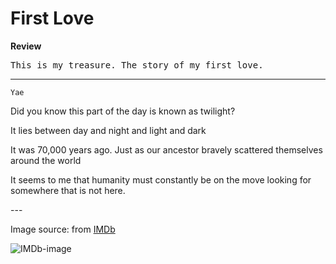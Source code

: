 # First Love

**Review**

<pre>This is my treasure. The story of my first love.
</pre>

---

`Yae`
<p>Did you know this part of the day is known as twilight?</p>
<p>It lies between day and night and light and dark</p>

<p>It was 70,000 years ago. Just as our ancestor bravely scattered themselves around the world</p>
<p>It seems to me that humanity must constantly be on the move looking for somewhere that is not here.</p>
---

Image source: from [IMDb](https://www.imdb.com/title/tt15289042/)

![IMDb-image](https://images.app.goo.gl/YsKbWmSwWoiqBKtF7)
